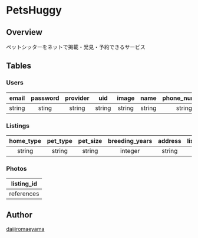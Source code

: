 PetsHuggy
====

## Overview
ペットシッターをネットで掲載・発見・予約できるサービス

## Tables

### Users
|email |password|provider|uid   |image |name  |phone_number|description|publishable_key|secret_key|stripe_user_id|stripe_user_id|currency|stripe_account_type|
|:----:|:------:|:------:|:----:|:----:|:----:|:----------:|:---------:|:-------------:|:--------:|:------------:|:------------:|:------:|:----:|
|string|sting   |string  |string|string|string|string      |string     |string         |string    |string        |string        |string  |string|

### Listings
|home_type|pet_type|pet_size|breeding_years|address|listing_title|listing_content|price_pernight|active |user_id   |latitude|ongitude|not_checked|
|:-------:|:------:|:------:|:------------:|:-----:|:-----------:|:-------------:|:------------:|:-----:|:--------:|:------:|:------:|:---------:|
|string   |string  |string  |integer       |string |string       |text           |integer       |boolean|references|float   |float   |integer    |

### Photos
|listing_id|
|:--------:|
|references|

## Author
[daijiromaeyama](https://github.com/daijiromaeyama)
